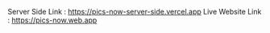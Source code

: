 Server Side Link : https://pics-now-server-side.vercel.app
Live Website Link : https://pics-now.web.app
